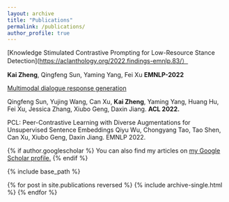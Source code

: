 ```yaml
---
layout: archive
title: "Publications"
permalink: /publications/
author_profile: true
---
```


[Knowledge Stimulated Contrastive Prompting for Low-Resource Stance Detection](https://aclanthology.org/2022.findings-emnlp.83/）

**Kai Zheng**, Qingfeng Sun, Yaming Yang, Fei Xu
**EMNLP-2022**

[Multimodal dialogue response generation](https://arxiv.org/abs/2110.08515)

Qingfeng Sun, Yujing Wang, Can Xu, **Kai Zheng**, Yaming Yang, Huang Hu, Fei Xu, Jessica Zhang, Xiubo Geng, Daxin Jiang. **ACL 2022.**

PCL: Peer-Contrastive Learning with Diverse Augmentations for Unsupervised Sentence Embeddings
Qiyu Wu, Chongyang Tao, Tao Shen, Can Xu, Xiubo Geng, Daxin Jiang. EMNLP 2022.

{% if author.googlescholar %}
  You can also find my articles on <u><a href="{{author.googlescholar}}">my Google Scholar profile</a>.</u>
{% endif %}

{% include base_path %}

{% for post in site.publications reversed %}
  {% include archive-single.html %}
{% endfor %}
